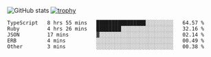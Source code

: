 ![GitHub stats](https://github-readme-stats.vercel.app/api?username=ksk001100&show_icons=true&theme=tokyonight)
[![trophy](https://github-profile-trophy.vercel.app/?username=ksk001100&theme=onedark)](https://github.com/ryo-ma/github-profile-trophy)

<!--START_SECTION:waka-->

```text
TypeScript   8 hrs 55 mins   ████████████████░░░░░░░░░   64.57 %
Ruby         4 hrs 26 mins   ████████░░░░░░░░░░░░░░░░░   32.16 %
JSON         17 mins         ▓░░░░░░░░░░░░░░░░░░░░░░░░   02.14 %
ERB          4 mins          ░░░░░░░░░░░░░░░░░░░░░░░░░   00.49 %
Other        3 mins          ░░░░░░░░░░░░░░░░░░░░░░░░░   00.38 %
```

<!--END_SECTION:waka-->
